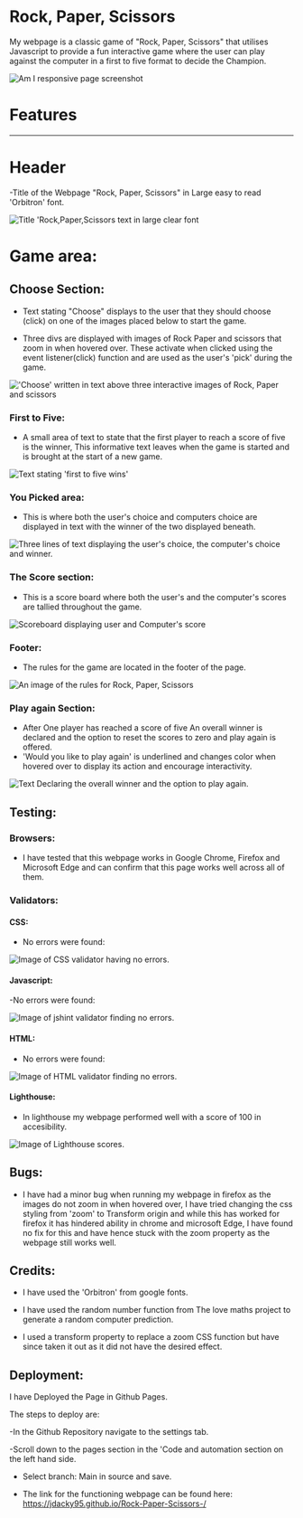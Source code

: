 # Rock, Paper, Scissors

My webpage is a classic game of "Rock, Paper, Scissors" that utilises Javascript to provide a fun interactive game where the user can play against the computer in a first to five format to decide the Champion. 

![Am I responsive page screenshot](assets/images/am-i-responsive-screenshot.png)

# Features
---
# Header

-Title of the Webpage "Rock, Paper, Scissors" in Large easy to read 'Orbitron' font.

![Title 'Rock,Paper,Scissors text in large clear font](assets/images/title.png)

# Game area:

## Choose Section:

- Text stating "Choose" displays to the user that they should choose (click) on one of the images placed below to start the game.

- Three divs are displayed with images of Rock Paper and scissors that zoom in when hovered over. These activate when clicked using the event listener(click) function and are used as the user's 'pick' during the game.

!['Choose' written in text above three interactive images of Rock, Paper and scissors](assets/images/choose.png)

### First to Five:

- A small area of text to state that the first player to reach a score of five is the winner, This informative text leaves when the game is started and is brought at the start of a new game.

![Text stating 'first to five wins'](assets/images/first-five.png)

### You Picked area:

- This is where both the user's choice and computers choice are displayed in text with the winner of the two displayed beneath. 

![Three lines of text displaying the user's choice, the computer's choice and winner.](assets/images/picked.png)

### The Score section:

- This is a score board where both the user's and the computer's scores are tallied throughout the game.

![Scoreboard displaying user and Computer's score](assets/images/score.png)

### Footer:

- The rules for the game are located in the footer of the page.

![An image of the rules for Rock, Paper, Scissors](assets/images/rules.png)

### Play again Section:

- After One player has reached a score of five An overall winner is declared and the option to reset the scores to zero and play again is offered. 
- 'Would you like to play again' is underlined and changes color when hovered over to display its action and encourage interactivity.

![Text Declaring the overall winner and the option to play again.](assets/images/restart-highlight.png)

## Testing:

### Browsers:

- I have tested that this webpage works in Google Chrome, Firefox and Microsoft Edge and can confirm that this page works well across all of them. 

### Validators:

#### CSS:

- No errors were found:

![Image of CSS validator having no errors.](assets/images/css-no-errors.png)

#### Javascript:

-No errors were found:

![Image of jshint validator finding no errors.](assets/images/jshint.png)

#### HTML:

- No errors were found:

![Image of HTML validator finding no errors.](assets/images/html-no-errors.png)

#### Lighthouse:

- In lighthouse my webpage performed well with a score of 100 in accesibility.

![Image of Lighthouse scores.](assets/images/lighthouse.png)

## Bugs:

- I have had a minor bug when running my webpage in firefox as the images do not zoom in when hovered over, I have tried changing the css styling from 'zoom' to Transform origin and while this has worked for firefox it has hindered ability in chrome and microsoft Edge, I have found no fix for this and have hence stuck with the zoom property as the webpage still works well. 

## Credits:

- I have used the 'Orbitron' from google fonts.

- I have used the random number function from The love maths project to generate a random computer prediction.

- I used a transform property to replace a zoom CSS function but have since taken it out as it did not have the desired effect.

## Deployment:

I have Deployed the Page in Github Pages.

The steps to deploy are:

-In the Github Repository navigate to the settings tab. 

-Scroll down to the pages section in the 'Code and automation section on the left hand side.

- Select branch: Main in source and save.

- The link for the functioning webpage can be found here: https://jdacky95.github.io/Rock-Paper-Scissors-/
